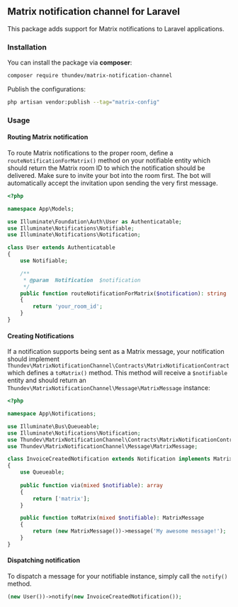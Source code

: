 ## Matrix notification channel for Laravel

This package adds support for Matrix notifications to Laravel applications.

### Installation

You can install the package via **composer**:

```bash
composer require thundev/matrix-notification-channel
```

Publish the configurations:

```bash
php artisan vendor:publish --tag="matrix-config"
```

### Usage

#### Routing Matrix notification

To route Matrix notifications to the proper room, define a `routeNotificationForMatrix()` method on your notifiable entity which should return the Matrix room ID to which the notification should be delivered. Make sure to invite your bot into the room first. The bot will automatically accept the invitation upon sending the very first message.

```php
<?php

namespace App\Models;

use Illuminate\Foundation\Auth\User as Authenticatable;
use Illuminate\Notifications\Notifiable;
use Illuminate\Notifications\Notification;

class User extends Authenticatable
{
    use Notifiable;

    /**
     * @param  Notification  $notification
     */
    public function routeNotificationForMatrix($notification): string
    {
        return 'your_room_id';
    }
}
```

#### Creating Notifications

If a notification supports being sent as a Matrix message, your notification should implement `Thundev\MatrixNotificationChannel\Contracts\MatrixNotificationContract` which defines a `toMatrix()` method. This method will receive a `$notifiable` entity and should return an `Thundev\MatrixNotificationChannel\Message\MatrixMessage` instance:

```php
<?php

namespace App\Notifications;

use Illuminate\Bus\Queueable;
use Illuminate\Notifications\Notification;
use Thundev\MatrixNotificationChannel\Contracts\MatrixNotificationContract;
use Thundev\MatrixNotificationChannel\Message\MatrixMessage;

class InvoiceCreatedNotification extends Notification implements MatrixNotificationContract
{
    use Queueable;
    
    public function via(mixed $notifiable): array
    {
        return ['matrix'];
    }

    public function toMatrix(mixed $notifiable): MatrixMessage
    {
        return (new MatrixMessage())->message('My awesome message!');
    }
}
```

#### Dispatching notification

To dispatch a message for your notifiable instance, simply call the `notify()` method.

```php
(new User())->notify(new InvoiceCreatedNotification());
```
